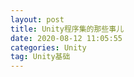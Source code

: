 ```yaml
---
layout: post
title: Unity程序集的那些事儿
date: 2020-08-12 11:05:55
categories: Unity
tag: Unity基础
---
```


